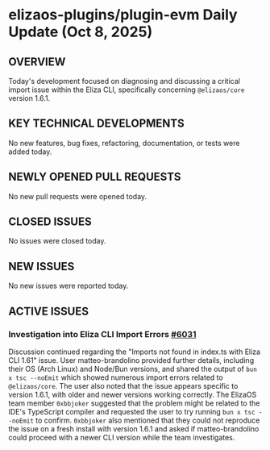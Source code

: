 # elizaos-plugins/plugin-evm Daily Update (Oct 8, 2025)
## OVERVIEW 
Today's development focused on diagnosing and discussing a critical import issue within the Eliza CLI, specifically concerning `@elizaos/core` version 1.6.1.

## KEY TECHNICAL DEVELOPMENTS

No new features, bug fixes, refactoring, documentation, or tests were added today.

## NEWLY OPENED PULL REQUESTS
No new pull requests were opened today.

## CLOSED ISSUES
No issues were closed today.

## NEW ISSUES
No new issues were reported today.

## ACTIVE ISSUES
### Investigation into Eliza CLI Import Errors [#6031](https://github.com/elizaos-plugins/plugin-evm/issues/6031)
Discussion continued regarding the "Imports not found in index.ts with Eliza CLI 1.61" issue. User matteo-brandolino provided further details, including their OS (Arch Linux) and Node/Bun versions, and shared the output of `bun x tsc --noEmit` which showed numerous import errors related to `@elizaos/core`. The user also noted that the issue appears specific to version 1.6.1, with older and newer versions working correctly. The ElizaOS team member `0xbbjoker` suggested that the problem might be related to the IDE's TypeScript compiler and requested the user to try running `bun x tsc --noEmit` to confirm. `0xbbjoker` also mentioned that they could not reproduce the issue on a fresh install with version 1.6.1 and asked if matteo-brandolino could proceed with a newer CLI version while the team investigates.